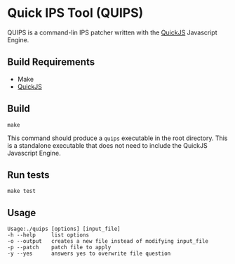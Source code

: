# Quick IPS Tool (QUIPS)

QUIPS is a command-lin IPS patcher written with the
[QuickJS](https://bellard.org/quickjs/quickjs.html) Javascript Engine.

## Build Requirements

* Make
* [QuickJS](https://bellard.org/quickjs/quickjs.html)

## Build

```
make
```

This command should produce a `quips` executable in the root directory. This is
a standalone executable that does not need to include the QuickJS Javascript
Engine.

## Run tests

```
make test
```

## Usage

```
Usage:./quips [options] [input_file]
-h --help     list options
-o --output   creates a new file instead of modifying input_file
-p --patch    patch file to apply
-y --yes      answers yes to overwrite file question
```
